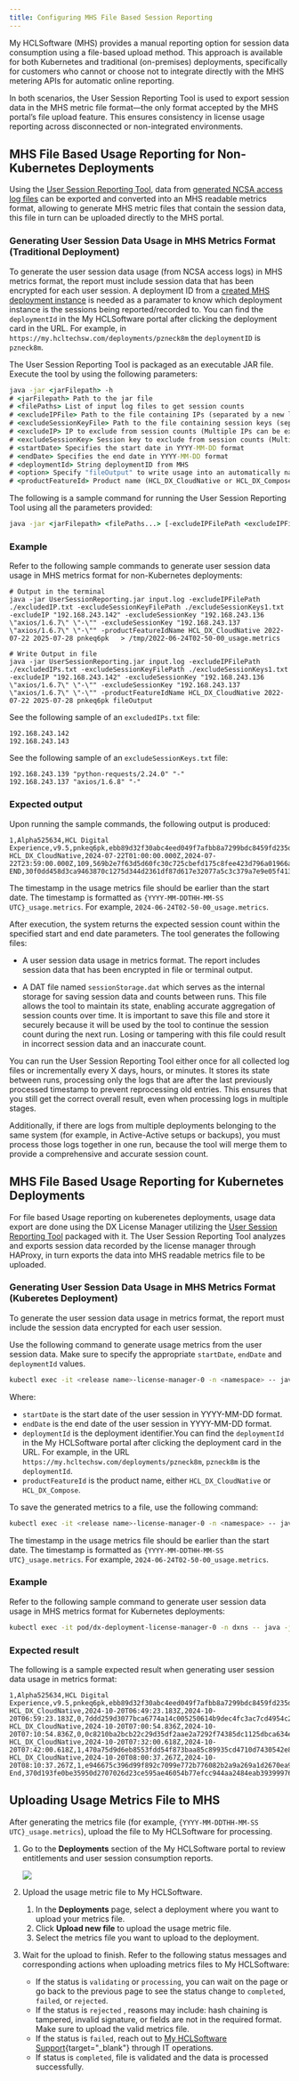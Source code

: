 ```yaml
---
title: Configuring MHS File Based Session Reporting
---
```


My HCLSoftware (MHS) provides a manual reporting option for session data consumption using a file-based upload method. This approach is available for both Kubernetes and traditional (on-premises) deployments, specifically for customers who cannot or choose not to integrate directly with the MHS metering APIs for automatic online reporting.

In both scenarios, the User Session Reporting Tool is used to export session data in the MHS metric file format—the only format accepted by the MHS portal’s file upload feature. This ensures consistency in license usage reporting across disconnected or non-integrated environments.

## MHS File Based Usage Reporting for Non-Kubernetes Deployments

Using the [User Session Reporting Tool](../configure_entitlement_checks/user_session_reporting_tool.md), data from [generated NCSA access log files](../configure_entitlement_checks/user_session_reporting_tool.md#enabling-access-logs) can be exported and converted into an MHS readable metrics format, allowing to generate MHS metric files that contain the session data, this file in turn can be uploaded directly to the MHS portal.

### Generating User Session Data Usage in  MHS Metrics Format (Traditional Deployment)

To generate the user session data usage (from NCSA access logs) in MHS metrics format, the report must include session data that has been encrypted for each user session. A deployment ID from a [created MHS deployment instance](../configure_entitlement_checks/mhs_license_and_delivery.md#creating-mhs-deployment-instance) is needed as a paramater to know which deployment instance is the sessions being reported/recorded to. You can find the `deploymentId` in the My HCLSoftware portal after clicking the deployment card in the URL. For example, in `https://my.hcltechsw.com/deployments/pzneck8m` the `deploymentID` is `pzneck8m`.

The User Session Reporting Tool is packaged as an executable JAR file. Execute the tool by using the following parameters:

```cmd
java -jar <jarFilepath> -h
# <jarFilepath> Path to the jar file
# <filePaths> List of input log files to get session counts
# <excludeIPFile> Path to the file containing IPs (separated by a new line) to exclude from session counts
# <excludeSessionKeyFile> Path to the file containing session keys (separated by a new line) to exclude from session counts
# <excludeIP> IP to exclude from session counts (Multiple IPs can be excluded by adding multiple -excludeIP parameters)
# <excludeSessionKey> Session key to exclude from session counts (Multiple session keys can be excluded by adding multiple -excludeSessionKey parameters)
# <startDate> Specifies the start date in YYYY-MM-DD format
# <endDate> Specifies the end date in YYYY-MM-DD format
# <deploymentId> String deploymentID from MHS
# <option> Specify "fileOutput" to write usage into an automatically named file. If option is unspecified, the usage metrics are displayed in the terminal and not saved in a file.
# <productFeatureId> Product name (HCL_DX_CloudNative or HCL_DX_Compose)
```

The following is a sample command for running the User Session Reporting Tool using all the parameters provided:

```cmd
java -jar <jarFilepath> <filePaths...> [-excludeIPFilePath <excludeIPFile>] [-excludeSessionKeyFilePath <excludeSessionKeyFile>] [-excludeIP <excludedIP>] [-excludeSessionKey <excludeSessionKey>] [-productFeatureIdName <productFeatureId>] <startDate> <endDate> <deploymentId> <option> 
```

### Example

Refer to the following sample commands to generate user session data usage in MHS metrics format for non-Kubernetes deployments:

```
# Output in the terminal
java -jar UserSessionReporting.jar input.log -excludeIPFilePath ./excludedIP.txt -excludeSessionKeyFilePath ./excludeSessionKeys1.txt -excludeIP "192.168.243.142" -excludeSessionKey "192.168.243.136 \"axios/1.6.7\" \"-\"" -excludeSessionKey "192.168.243.137 \"axios/1.6.7\" \"-\"" -productFeatureIdName HCL_DX_CloudNative 2022-07-22 2025-07-28 pnkeq6pk   > /tmp/2022-06-24T02-50-00_usage.metrics

# Write Output in file
java -jar UserSessionReporting.jar input.log -excludeIPFilePath ./excludedIPs.txt -excludeSessionKeyFilePath ./excludeSessionKeys1.txt -excludeIP "192.168.243.142" -excludeSessionKey "192.168.243.136 \"axios/1.6.7\" \"-\"" -excludeSessionKey "192.168.243.137 \"axios/1.6.7\" \"-\"" -productFeatureIdName HCL_DX_CloudNative 2022-07-22 2025-07-28 pnkeq6pk fileOutput 
```

See the following sample of an `excludedIPs.txt` file:

```text
192.168.243.142
192.168.243.143
```

See the following sample of an `excludeSessionKeys.txt` file:

```text
192.168.243.139 "python-requests/2.24.0" "-"
192.168.243.137 "axios/1.6.8" "-"
```

### Expected output

Upon running the sample commands, the following output is produced:

```
1,Alpha525634,HCL Digital Experience,v9.5,pnkeq6pk,ebb89d32f30abc4eed049f7afbb8a7299bdc8459fd235d0b8473ca22e9457c65
HCL_DX_CloudNative,2024-07-22T01:00:00.000Z,2024-07-22T23:59:00.000Z,109,569b2e7f63d5d60fc30c725cbefd175c8fee423d796a01966a72425492017725
END,30f0dd458d3ca9463870c1275d344d2361df87d617e32077a5c3c379a7e9e05f413fc1fa491e808b82e1eccc70c1ab4a89d2606904a1d5c64cea50588cca8509
```

The timestamp in the usage metrics file should be earlier than the start date. The timestamp is formatted as `{YYYY-MM-DDTHH-MM-SS UTC}_usage.metrics`. For example, `2024-06-24T02-50-00_usage.metrics`.

After execution, the system returns the expected session count within the specified start and end date parameters. The tool generates the following files:

- A user session data usage in metrics format. The report includes session data that has been encrypted in file or terminal output.

- A DAT file named `sessionStorage.dat` which serves as the internal storage for saving session data and counts between runs. This file allows the tool to maintain its state, enabling accurate aggregation of session counts over time. It is important to save this file and store it securely because it will be used by the tool to continue the session count during the next run. Losing or tampering with this file could result in incorrect session data and an inaccurate count.

You can run the User Session Reporting Tool either once for all collected log files or incrementally every X days, hours, or minutes. It stores its state between runs, processing only the logs that are after the last previously processed timestamp to prevent reprocessing old entries. This ensures that you still get the correct overall result, even when processing logs in multiple stages. 

Additionally, if there are logs from multiple deployments belonging to the same system (for example, in Active-Active setups or backups), you must process those logs together in one run, because the tool will merge them to provide a comprehensive and accurate session count.

## MHS File Based Usage Reporting for Kubernetes Deployments

For file based Usage reporting on kuberenetes deployments, usage data export are done using the DX License Manager utilizing the [User Session Reporting Tool](../configure_entitlement_checks/user_session_reporting_tool.md) packaged with it. The User Session Reporting Tool analyzes and exports session data recorded by the license manager through HAProxy, in turn exports the data into MHS readable metrics file to be uploaded.

### Generating User Session Data Usage in  MHS Metrics Format (Kuberetes Deployment)

To generate the user session data usage in metrics format, the report must include the session data encrypted for each user session.

Use the following command to generate usage metrics from the user session data. Make sure to specify the appropriate `startDate`, `endDate` and `deploymentId` values.

```sh
kubectl exec -it <release name>-license-manager-0 -n <namespace> -- java -jar UserSessionReporting.jar GenerateMetricFile <YYYY-MM-DD> <YYYY-MM-DD> <deploymentId>
```

Where:

-   `startDate` is the start date of the user session in YYYY-MM-DD format.
-   `endDate` is the end date of the user session in YYYY-MM-DD format.
-   `deploymentId` is the deployment identifier.You can find the `deploymentId` in the My HCLSoftware portal after clicking the deployment card in the URL. For example, in the URL `https://my.hcltechsw.com/deployments/pzneck8m`, `pzneck8m` is the `deploymentId`.
-   `productFeatureId` is the product name, either `HCL_DX_CloudNative` or `HCL_DX_Compose`.

To save the generated metrics to a file, use the following command:

```sh
kubectl exec -it <release name>-license-manager-0 -n <namespace> -- java -jar UserSessionReporting.jar GenerateMetricFile <YYYY-MM-DD> <YYYY-MM-DD> <deploymentId> /tmp/{YYYY-MM-DDTHH-MM-SS UTC}_usage.metrics [-productFeatureIdName <productFeatureId>]
```

The timestamp in the usage metrics file should be earlier than the start date. The timestamp is formatted as `{YYYY-MM-DDTHH-MM-SS UTC}_usage.metrics`. For example, `2024-06-24T02-50-00_usage.metrics`.

### Example

Refer to the following sample command to generate user session data usage in MHS metrics format for Kubernetes deployments:

```sh
kubectl exec -it pod/dx-deployment-license-manager-0 -n dxns -- java -jar UserSessionReporting.jar GenerateMetricFile 2022-07-22 2025-07-28 pnkeq6pk > /tmp/2022-06-24T02-50-00_usage.metrics -productFeatureIdName HCL_DX_CloudNative
```

### Expected result

The following is a sample expected result when generating user session data usage in metrics format:

```
1,Alpha525634,HCL Digital Experience,v9.5,pnkeq6pk,ebb89d32f30abc4eed049f7afbb8a7299bdc8459fd235d0b8473ca22e9457c65
HCL_DX_CloudNative,2024-10-20T06:49:23.183Z,2024-10-20T06:59:23.183Z,0,7ddd259d3077bca6774a14c005250614b9dec4fc3ac7cd4954c2c4ca0212562d
HCL_DX_CloudNative,2024-10-20T07:00:54.836Z,2024-10-20T07:10:54.836Z,0,0c8210ba2bcb22c29d35df2aae2a7292f74385dc1125dbca634e9d2ba5affcd5
HCL_DX_CloudNative,2024-10-20T07:32:00.618Z,2024-10-20T07:42:00.618Z,1,470a75d9d6eb8553fdd54f873baa85c89935cd4710d7430542e8696c3eda20d8
HCL_DX_CloudNative,2024-10-20T08:00:37.267Z,2024-10-20T08:10:37.267Z,1,e946675c396d99f892c7099e772b776082b2a9a269a1d2670ea9063b61ac43e2
End,370d193fe0be35950d2707026d23ce595ae46054b77efcc944aa2484eab39399976854c58321ba5437b78896908a0b78de6b7ee6db989b0ccd28ce5c58bd9a09
```

## Uploading Usage Metrics File to MHS

After generating the metrics file (for example, `{YYYY-MM-DDTHH-MM-SS UTC}_usage.metrics`), upload the file to My HCLSoftware for processing.

1. Go to the **Deployments** section of the My HCLSoftware portal to review entitlements and user session consumption reports.

    ![](../../software_licensing_portal/_img/upload_usage_metric_file.png) 

2. Upload the usage metric file to My HCLSoftware.
    1. In the **Deployments** page, select a deployment where you want to upload your metrics file.
    2. Click **Upload new file** to upload the usage metric file.
    3. Select the metrics file you want to upload to the deployment.

3. Wait for the upload to finish. Refer to the following status messages and corresponding actions when uploading metrics files to My HCLSoftware:

    - If the status is `validating` or `processing`, you can wait on the page or go back to the previous page to see the status change to `completed`, `failed`, or `rejected`.
    - If the status is `rejected` , reasons may include: hash chaining is tampered, invalid signature, or fields are not in the required format. Make sure to upload the valid metrics file. 
    - If the status is `failed`, reach out to [My HCLSoftware Support](https://support.hcl-software.com/csm){target="_blank"} through IT operations.
    - If status is `completed`, file is validated and the data is processed successfully.
